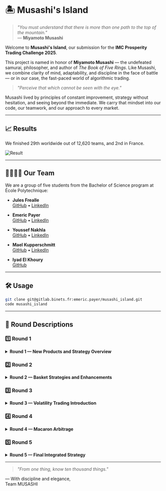 # 🏝️ Musashi's Island

> *"You must understand that there is more than one path to the top of the mountain."*  
> — **Miyamoto Musashi**

Welcome to **Musashi's Island**, our submission for the **IMC Prosperity Trading Challenge 2025**.

This project is named in honor of **Miyamoto Musashi** — the undefeated samurai, philosopher, and author of *The Book of Five Rings*. Like Musashi, we combine clarity of mind, adaptability, and discipline in the face of battle — or in our case, the fast-paced world of algorithmic trading.

> *"Perceive that which cannot be seen with the eye."*

Musashi lived by principles of constant improvement, strategy without hesitation, and seeing beyond the immediate. We carry that mindset into our code, our teamwork, and our approach to every market.

---

## 📈 Results

We finished 29th worldwide out of 12,620 teams, and 2nd in France.

![Result](result.png)

---

## 👨‍👩‍👧‍👦 Our Team

We are a group of five students from the Bachelor of Science program at École Polytechnique:

- **Jules Frealle**  
  [GitHub](https://github.com/julesFrealle) • [LinkedIn](https://www.linkedin.com/in/jules-frealle/)

- **Emeric Payer**  
  [GitHub](https://github.com/emeric7287) • [LinkedIn](https://www.linkedin.com/in/emeric-payer-754413265/)

- **Youssef Nakhla**  
  [GitHub](https://github.com/YoussefNakhla) • [LinkedIn](https://www.linkedin.com/in/youssef-nakhla-43963126b/)

- **Mael Kupperschmitt**  
  [GitHub](https://github.com/maelkupp) • [LinkedIn](https://www.linkedin.com/in/mael-kupperschmitt-84b40b294/)

- **Iyad El Khoury**  
  [GitHub](https://github.com/danido05)


---

## 🛠️ Usage

```bash
git clone git@gitlab.binets.fr:emeric.payer/musashi_island.git
code musashi_island
```

---

## 📖 Round Descriptions

### 1️⃣ Round 1

<details>
<summary><b>Round 1 — New Products and Strategy Overview</b></summary>

#### 📦 New Products
- **RAINFOREST_RESIN**: Stable commodity with predictable market behavior.
- **KELP**: Volatile asset showing strong mean-reversion tendencies.
- **SQUID_INK**: Extremely volatile asset characterized by sharp short-term trends.

#### 🛠️ Our Strategy
- **RAINFOREST_RESIN**: Used fixed fair-value market-making around 10,000. Implemented dynamic bid and ask spread adjustments based on live order-book data to manage risk and optimize trades.
- **KELP**: Deployed a mean-reversion strategy with a dynamic fair-value calculation based on order-book depth filtering. Safeguards were implemented to reduce adverse selection from large volume orders.
- **SQUID_INK**: Combined SMA (Simple Moving Averages) with volatility-triggered mean-reversion. Adapted trade aggressiveness dynamically based on short-term volatility and market conditions.

</details>

### 2️⃣ Round 2

<details>
<summary><b>Round 2 — Basket Strategies and Enhancements</b></summary>

#### 📦 New Products
- **CROISSANTS vs JAMS**: Statistical spread trading.
- **PICNIC_BASKET1 & PICNIC_BASKET2 vs DJEMBES**: Synthetic basket arbitrage.

#### 🛠️ Our Strategy
- Developed a z-score-based trading system for both basket strategies, triggering trades dynamically based on statistically significant spread deviations.

#### ✨ Changes to Existing Products
- **RAINFOREST_RESIN**: Refined market-making spreads for faster reaction to order-book shifts.
- **KELP**: Enhanced mean-reversion beta values and tightened adverse volume filtering.
- **SQUID_INK**: Improved volatility indicators and dynamic adjustments for better trend capture.

</details>

### 3️⃣ Round 3

<details>
<summary><b>Round 3 — Volatility Trading Introduction</b></summary>

#### 📦 New Products
- **VOLCANIC_ROCK & Vouchers**: Complex derivatives requiring advanced volatility modeling.

#### 🛠️ Our Strategy
- Built a robust volatility trading system utilizing the Black-Scholes model for implied volatility calculation. Implemented dynamic delta-neutral hedging to reduce exposure and optimize returns.

#### ✨ Changes to Existing Products
- Fine-tuned trading parameters across RAINFOREST_RESIN, KELP, SQUID_INK, and basket strategies for enhanced responsiveness and precision.

</details>

### 4️⃣ Round 4

<details>
<summary><b>Round 4 — Macaron Arbitrage</b></summary>

#### 📦 New Products
- **MAGNIFICENT_MACARONS**: Inter-island arbitrage opportunities.

#### 🛠️ Our Strategy
- Aggressively pursued arbitrage opportunities when transport, tariff, and conversion costs allowed profitable inter-island trades.

#### ✨ Changes to Existing Products
- Conducted further refinements on market-making parameters, volatility thresholds, and basket spread management strategies, significantly enhancing overall performance and risk management.

</details>

### 5️⃣ Round 5

<details>
<summary><b>Round 5 — Final Integrated Strategy</b></summary>

#### 🛠️ Our Final Strategy
- Unified all previously developed strategies into a cohesive, integrated trading system. Enhanced market-making, sophisticated mean-reversion trading, advanced basket arbitrages, volatility-driven options trading, and macaron arbitrage were all executed simultaneously with optimized coordination.

#### ✨ Final Adjustments
- Implemented comprehensive, real-time risk management and advanced position-sizing algorithms across the entire product portfolio, achieving maximum responsiveness and profitability.

</details>

---

> *"From one thing, know ten thousand things."*  

— With discipline and elegance,  
Team MUSASHI
